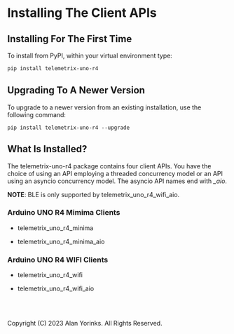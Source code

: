 # Installing The Client APIs

## Installing For The First Time
To install from PyPI, within your virtual environment type:

```bash
pip install telemetrix-uno-r4
```

## Upgrading To A Newer Version
To upgrade to a newer version from an existing installation, use the following command:

```angular2html
pip install telemetrix-uno-r4 --upgrade

```

## What Is Installed?
The telemetrix-uno-r4 package contains four client APIs. You have the choice of using 
an API employing a threaded concurrency model or an API using an asyncio concurrency 
model.  The asyncio API 
names end 
with _\_aio_. 

**NOTE**: BLE is only supported by telemetrix_uno_r4_wifi_aio.

### Arduino UNO R4 Mimima Clients

  * telemetrix_uno_r4_minima

  * telemetrix_uno_r4_minima_aio 


### Arduino UNO R4 WIFI Clients
  * telemetrix_uno_r4_wifi

  * telemetrix_uno_r4_wifi_aio 






<br>
<br>


Copyright (C) 2023 Alan Yorinks. All Rights Reserved.
